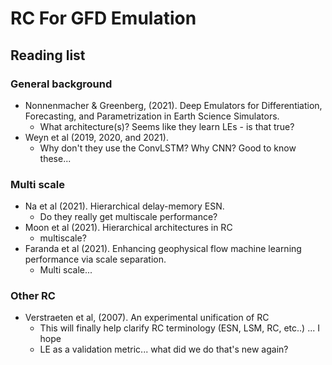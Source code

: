 # RC For GFD Emulation

## Reading list


### General background
- Nonnenmacher & Greenberg, (2021). Deep Emulators for Differentiation, Forecasting, and Parametrization in Earth Science Simulators.
    - What architecture(s)? Seems like they learn LEs - is that true?
- Weyn et al (2019, 2020, and 2021).
    - Why don't they use the ConvLSTM? Why CNN? Good to know these...


### Multi scale

- Na et al (2021). Hierarchical delay-memory ESN.
    - Do they really get multiscale performance?
- Moon et al (2021). Hierarchical architectures in RC
    - multiscale?
- Faranda et al (2021). Enhancing geophysical flow machine learning performance
  via scale separation.
    - Multi scale...

### Other RC
- Verstraeten et al, (2007). An experimental unification of RC
    - This will finally help clarify RC terminology (ESN, LSM, RC, etc..) ... I
      hope
    - LE as a validation metric... what did we do that's new again?
